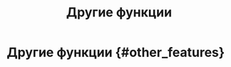 ﻿---
layout: default
title: Другие функции
nav_order: 6
parent: Работа с системой
has_children: true
---

# Другие функции {#other_features}